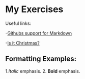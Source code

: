 # My Exercises

Useful links:

-[Githubs support for
Markdown](https://docs.github.com/en/get-started/writing-on-github/getting-started-with-writing-and-formatting-on-github/basic-writing-and-formatting-syntax)

-[Is it Christmas?](https://isitchristmas.com)

## Formatting Examples:

1.*Italic* emphasis.
2. **Bold** emphasis.
